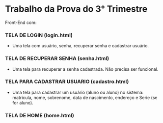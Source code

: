 # Trabalho da Prova do 3° Trimestre
Front-End com:
### TELA DE LOGIN (login.html)
- Uma tela com usuário, senha, recuperar senha e cadastrar usuário. 

### TELA DE RECUPERAR SENHA (senha.html)
- Uma tela para recuperar a senha cadastrada. Não precisa ser funcional. 

### TELA PARA CADASTRAR USUARIO (cadastro.html)
- Uma tela para cadastrar um usuário (aluno ou aluno) no sistema: matricula, nome, sobrenome, data de nascimento, endereço e Serie (se for aluno). 
### TELA DE HOME (home.html)
